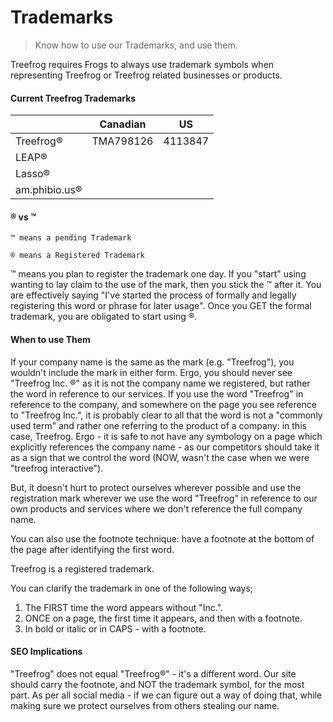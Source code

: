 # Trademarks

> Know how to use our Trademarks, and use them.

Treefrog requires Frogs to always use trademark symbols when representing Treefrog or Treefrog related businesses or products.

#### Current Treefrog Trademarks

 |               | **Canadian** | **US**  |
 | ------------- | ------------ | ------- |
 | Treefrog®     | TMA798126    | 4113847 |
 | LEAP®         |              |         |
 | Lasso®        |              |         |
 | am.phibio.us® |              |         |

#### ® vs ™

    ™ means a pending Trademark

    ® means a Registered Trademark

™ means you plan to register the trademark one day. If you "start" using wanting to lay claim to the use of the mark, then you stick the ™ after it. You are effectively saying "I've started the process of formally and legally registering this word or phrase for later usage". Once you GET the formal trademark, you are obligated to start using ®.

#### When to use Them

If your company name is the same as the mark (e.g. "Treefrog"), you wouldn't include the mark in either form. Ergo, you should never see "Treefrog Inc. ®" as it is not the company name we registered, but rather the word in reference to our services. If you use the word "Treefrog" in reference to the company, and somewhere on the page you see reference to "Treefrog Inc.", it is probably clear to all that the word is not a "commonly used term" and rather one referring to the product of a company: in this case, Treefrog. Ergo - it is safe to not have any symbology on a page which explicitly references the company name - as our competitors should take it as a sign that we control the word (NOW, wasn't the case when we were "treefrog interactive").

But, it doesn't hurt to protect ourselves wherever possible and use the registration mark wherever we use the word "Treefrog" in reference to our own products and services where we don't reference the full company name.

You can also use the footnote technique: have a footnote at the bottom of the page after identifying the first word.

Treefrog is a registered trademark.

You can clarify the trademark in one of the following ways;

1. The FIRST time the word appears without "Inc.".
2. ONCE on a page, the first time it appears, and then with a footnote.
3. In bold or italic or in CAPS - with a footnote.

#### SEO Implications

"Treefrog" does not equal "Treefrog®" - it's a different word. Our site should carry the footnote, and NOT the trademark symbol, for the most part. As per all social media - if we can figure out a way of doing that, while making sure we protect ourselves from others stealing our name.

